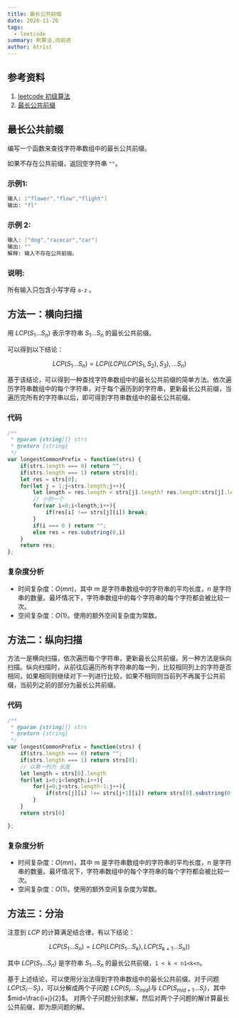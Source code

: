 ```yaml
---
title: 最长公共前缀
date: 2020-11-26
tags: 
  - leetcode
summary: 刷算法,向前进
author: Atrist
---
```


## 参考资料

1. [leetcode 初级算法](https://leetcode-cn.com/leetbook/detail/top-interview-questions-easy/)
2. [最长公共前缀](https://leetcode-cn.com/problems/longest-common-prefix/description/)

## 最长公共前缀
编写一个函数来查找字符串数组中的最长公共前缀。

如果不存在公共前缀，返回空字符串 `""`。


### 示例1: 
```bash
输入: ["flower","flow","flight"]
输出: "fl"
```
### 示例 2:
```bash
输入: ["dog","racecar","car"]
输出: ""
解释: 输入不存在公共前缀。
```
### 说明:

所有输入只包含小写字母 `a-z` 。

## 方法一：横向扫描
用 $\textit{LCP}(S_1 \ldots S_n)$ 表示字符串 $S_1 \ldots S_n$ 的最长公共前缀。

可以得到以下结论：

$$\textit{LCP}(S_1 \ldots S_n) = \textit{LCP}(\textit{LCP}(\textit{LCP}(S_1, S_2),S_3),\ldots S_n)$$

基于该结论，可以得到一种查找字符串数组中的最长公共前缀的简单方法。依次遍历字符串数组中的每个字符串，对于每个遍历到的字符串，更新最长公共前缀，当遍历完所有的字符串以后，即可得到字符串数组中的最长公共前缀。

### 代码
```js
/**
 * @param {string[]} strs
 * @return {string}
 */
var longestCommonPrefix = function(strs) {
    if(strs.length === 0) return "";
    if(strs.length === 1) return strs[0];
    let res = strs[0];
    for(let j = 1;j<strs.length;j++){
        let length = res.length < strs[j].length? res.length:strs[j].length
        // 小的一个
        for(var i=0;i<length;i++){
            if(res[i] !== strs[j][i]) break;
        }
        if(i === 0 ) return "";
        else res = res.substring(0,i)
    }
    return res;
};
```
### 复杂度分析

- 时间复杂度：$O(mn)$，其中 m 是字符串数组中的字符串的平均长度，n 是字符串的数量。最坏情况下，字符串数组中的每个字符串的每个字符都会被比较一次。
- 空间复杂度：$O(1)$。使用的额外空间复杂度为常数。

## 方法二：纵向扫描
方法一是横向扫描，依次遍历每个字符串，更新最长公共前缀。另一种方法是纵向扫描。纵向扫描时，从前往后遍历所有字符串的每一列，比较相同列上的字符是否相同，如果相同则继续对下一列进行比较，如果不相同则当前列不再属于公共前缀，当前列之前的部分为最长公共前缀。

### 代码
```js
/**
 * @param {string[]} strs
 * @return {string}
 */
var longestCommonPrefix = function(strs) {
    if(strs.length === 0) return "";
    if(strs.length === 1) return strs[0];
    // 以第一列为 长度
    let length = strs[0].length
    for(let i=0;i<length;i++){
        for(j=0;j<strs.length-1;j++){
            if(strs[j][i] !== strs[j+1][i]) return strs[0].substring(0,i);
        }
    }
    return strs[0]

};
```
### 复杂度分析

- 时间复杂度：$O(mn)$，其中 m 是字符串数组中的字符串的平均长度，n 是字符串的数量。最坏情况下，字符串数组中的每个字符串的每个字符都会被比较一次。
- 空间复杂度：$O(1)$。使用的额外空间复杂度为常数。

## 方法三：分治
注意到 $\textit{LCP}$ 的计算满足结合律，有以下结论：

$$\textit{LCP}(S_1 \ldots S_n) = \textit{LCP}(\textit{LCP}(S_1 \ldots S_k), \textit{LCP} (S_{k+1} \ldots S_n))$$


其中 $\textit{LCP}(S_1 \ldots S_n)$ 是字符串 $S_1 \ldots S_n$ 的最长公共前缀，`1 < k < n1<k<n`。

基于上述结论，可以使用分治法得到字符串数组中的最长公共前缀。对于问题 $\textit{LCP}(S_i\cdots S_j)$，可以分解成两个子问题  $\textit{LCP}(S_i \ldots S_{mid})$与 $\textit{LCP}(S_{mid+1} \ldots S_j)$，其中 $mid=\frac{i+j}{2}$。 对两个子问题分别求解，然后对两个子问题的解计算最长公共前缀，即为原问题的解。

